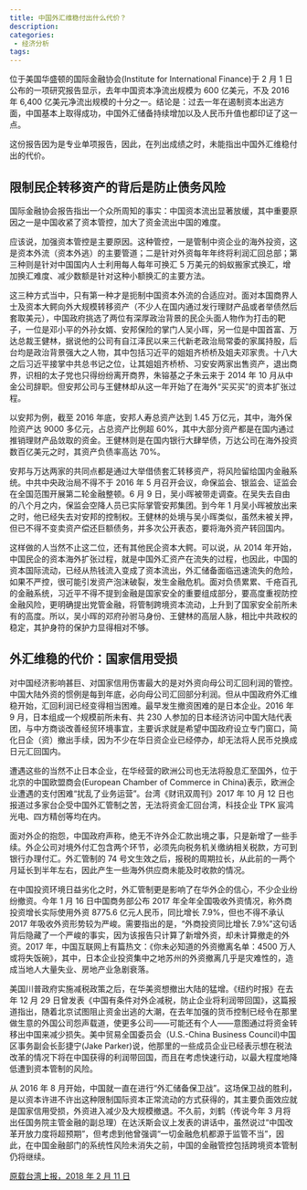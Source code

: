 ```yaml
---
title: 中国外汇维稳付出什么代价？
description: 
categories:
 - 经济分析
tags:
---
```


位于美国华盛顿的国际金融协会(Institute for International Finance)于 2 月 1 日公布的一项研究报告显示，去年中国资本净流出规模为 600 亿美元，不及 2016 年 6,400 亿美元净流出规模的十分之一。结论是：过去一年在遏制资本出逃方面，中国基本上取得成功，中国外汇储备持续增加以及人民币升值也都印证了这一点。

这份报告因为是专业单项报告，因此，在列出成绩之时，未能指出中国外汇维稳付出的代价。

<!-- more -->

## 限制民企转移资产的背后是防止债务风险

国际金融协会报告指出一个众所周知的事实：中国资本流出显著放缓，其中重要原因之一是中国收紧了资本管控，加大了资金流出中国的难度。

应该说，加强资本管控是主要原因。这种管控，一是管制中资企业的海外投资，这是资本外流（资本外逃）的主要管道；二是针对外资每年年终将利润汇回总部；第三种则是针对中国国内人士利用每人每年可换汇 5 万美元的蚂蚁搬家式换汇，增加换汇难度、减少数额是针对这种小额换汇的主要方法。

这三种方式当中，只有第一种才是扼制中国资本外流的合适应对。面对本国商界人士及资本大鳄向外大规模转移资产（不少人在国内通过发行理财产品或者举债然后套取美元），中国政府挑选了两位有深厚政治背景的民企头面人物作为打击的靶子，一位是邓小平的外孙女婿、安邦保险的掌门人吴小晖，另一位是中国首富、万达总裁王健林，据说他的公司有自江泽民以来三代新老政治局常委的家属持股，后台均是政治背景强大之人物，其中包括习近平的姐姐齐桥桥及姐夫邓家贵。十八大之后习近平接掌中共总书记之位，让其姐姐齐桥桥、习安安两家出售资产，退出商界，识相的太子党也只得纷纷离开商界，朱镕基之子朱云来于 2014 年 10 月从中金公司辞职。但安邦公司与王健林却从这一年开始了在海外“买买买”的资本扩张过程。

以安邦为例，截至 2016 年底，安邦人寿总资产达到 1.45 万亿元，其中，海外保险资产达 9000 多亿元，占总资产比例超 60%，其中大部分资产都是在国内通过推销理财产品敛取的资金。王健林则是在国内银行大肆举债，万达公司在海外投资数百亿美元之时，其资产负债率高达 70%。

安邦与万达两家的共同点都是通过大举借债套汇转移资产，将风险留给国内金融系统。中共中央政治局不得不于 2016 年 5 月召开会议，命保监会、银监会、证监会在全国范围开展第二轮金融整顿。6 月 9 日，吴小晖被带走调查。在吴失去自由的八个月之内，保监会空降人员已实际掌管安邦集团。到今年 1 月吴小晖被放出来之时，他已经失去对安邦的控制权。王健林的处境与吴小晖类似，虽然未被关押，但已不得不变卖资产偿还巨额债务，并多次公开表态，要将海外资产转回国内。

这样做的人当然不止这二位，还有其他民企资本大鳄。可以说，从 2014 年开始，中国民企的资本海外扩张过程，就是中国外汇资产在流失的过程，也因此，中国的资本国际流动，已经从热钱流入变成了资本流出，外汇储备面临迅速流失的危险，如果不严控，很可能引发资产泡沫破裂，发生金融危机。面对负债累累、千疮百孔的金融系统，习近平不得不提到金融是国家安全的重要组成部分，要高度重视防控金融风险，更明确提出党管金融，将管制跨境资本流动，上升到了国家安全前所未有的高度。所以，吴小晖的邓府孙驸马身份、王健林的高层人脉，相比中共政权的稳定，其护身符的保护力显得相对不够。

## 外汇维稳的代价：国家信用受损

对中国经济影响甚巨、对国家信用伤害最大的是对外资向母公司汇回利润的管控。中国大陆外资的惯例是每到年底，必向母公司汇回部分利润。但从中国政府外汇维稳开始，汇回利润已经变得相当困难。最早发生撤资困难的是日本企业。2016 年 9 月，日本组成一个规模前所未有、共 230 人参加的日本经济访问中国大陆代表团，与中方商谈改善经贸环境事宜，主要诉求就是希望中国政府设立专门窗口，简化日企（资）撤出手续，因为不少在华日资企业已经停办，却无法将人民币兑换成日元汇回国内。

遭遇这些的当然不止日本企业，在华经营的欧洲公司也无法将股息汇至国外，位于北京的中国欧盟商会(European Chamber of Commerce in China)表示，欧洲企业遭遇的支付困难“扰乱了业务运营”。台湾《财讯双周刊》2017 年 10 月 12 日也报道过多家台企受中国外汇管制之苦，无法将资金汇回台湾，科技企业 TPK 宸鸿光电、四方精创等均在内。

面对外企的抱怨，中国政府声称，绝无不许外企汇款出境之事，只是新增了一些手续。外企公司对境外付汇包含两个环节，必须先向税务机关缴纳相关税款，方可到银行办理付汇。外汇管制的 74 号文生效之后，报税的周期拉长，从此前的一两个月延长到半年左右，因此产生一些海外供应商未能及时收款的情况。

在中国投资环境日益劣化之时，外汇管制更是影响了在华外企的信心，不少企业纷纷撤资。今年 1 月 16 日中国商务部公布 2017 年全年全国吸收外资情况，称外商投资增长实际使用外资 8775.6 亿元人民币，同比增长 7.9%，但也不得不承认 2017 年吸收外资形势较为严峻。需要指出的是，“外商投资同比增长 7.9%”这句话背后隐藏了一个严峻的事实，因为该报告只计算了新增外资，却未计算撤走的外资。2017 年，中国互联网上有篇热文：《你未必知道的外资撤离名单：4500 万人或将失饭碗》，其中，日本企业投资集中之地苏州的外资撤离几乎是灾难性的，造成当地人大量失业、房地产业急剧衰落。

美国川普政府实施减税政策之后，在华美资想撤出大陆的猛增。《纽约时报》在去年 12 月 29 日曾发表《中国有条件对外企减税，防止企业将利润带回国》，这篇报道指出，随着北京试图阻止资金出逃的大潮，在去年加强的货币控制已经令在那里做生意的外国公司怨声载道，使更多公司——可能还有个人——意图通过将资金转移出中国来减少损失。美中贸易全国委员会（U.S.-China Business Council)中国区事务副会长彭捷宁(Jake Parker)说，他那里的一些成员企业已经表示想在税法改革的情况下将在中国获得的利润带回国，而且在考虑快速行动，以最大程度地降低遭到资本管制的风险。

从 2016 年 8 月开始，中国就一直在进行“外汇储备保卫战”。这场保卫战的胜利，是以资本许进不许出这种限制国际资本正常流动的方式获得的，其主要负面效应就是国家信用受损，外资进入减少及大规模撤退。不久前，刘鹤（传说今年 3 月将出任国务院主管金融的副总理）在达沃斯会议上发表的讲话中，虽然说过“中国改革开放力度将超预期”，但考虑到他曾强调“一切金融危机都源于监管不当”，因此，在中国金融部门的系统性风险未消失之前，中国的金融管控包括跨境资本管制仍将继续。

[原载台湾上报，2018 年 2 月 11 日](http://www.upmedia.mg/news_info.php?SerialNo=34939)
